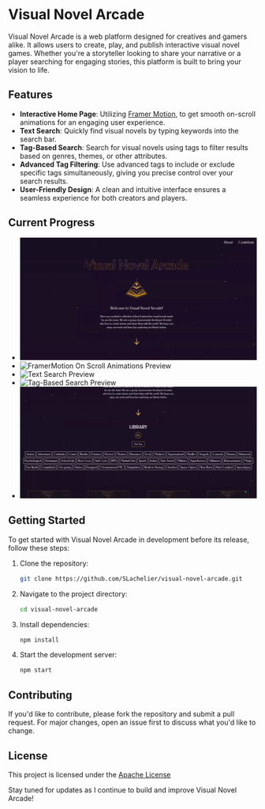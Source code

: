 # Visual Novel Arcade

Visual Novel Arcade is a web platform designed for creatives and gamers alike. It allows users to create, play, and publish interactive visual novel games. Whether you're a storyteller looking to share your narrative or a player searching for engaging stories, this platform is built to bring your vision to life.

## Features

- **Interactive Home Page**: Utilizing [Framer Motion](https://www.framer.com/motion/), to get smooth on-scroll animations for an engaging user experience.
- **Text Search**: Quickly find visual novels by typing keywords into the search bar.
- **Tag-Based Search**: Search for visual novels using tags to filter results based on genres, themes, or other attributes.
- **Advanced Tag Filtering**: Use advanced tags to include or exclude specific tags simultaneously, giving you precise control over your search results.
- **User-Friendly Design**: A clean and intuitive interface ensures a seamless experience for both creators and players.

## Current Progress

- ![Animated Home Page Preview](https://raw.githubusercontent.com/SLachelier/visual-novel-arcade/main/public/homepage.gif)
- ![FramerMotion On Scroll Animations Preview](https://raw.githubusercontent.com/SLachelier/visual-novel-arcade/main/public/scroll-anim.gif)
- ![Text Search Preview](https://raw.githubusercontent.com/SLachelier/visual-novel-arcade/main/public/text-search.gif)
- ![Tag-Based Search Preview](https://raw.githubusercontent.com/SLachelier/visual-novel-arcade/main/public/tag-toggling.gif)
- ![Advanced Tag Filtering Preview](https://raw.githubusercontent.com/SLachelier/visual-novel-arcade/main/public/tag-inclusion-exclusion.gif)

## Getting Started

To get started with Visual Novel Arcade in development before its release, follow these steps:

1. Clone the repository:

   ```bash
   git clone https://github.com/SLachelier/visual-novel-arcade.git
   ```

2. Navigate to the project directory:

   ```bash
   cd visual-novel-arcade
   ```

3. Install dependencies:

   ```bash
   npm install
   ```

4. Start the development server:

   ```bash
   npm start
   ```

## Contributing

If you'd like to contribute, please fork the repository and submit a pull request. For major changes, open an issue first to discuss what you'd like to change.

## License

This project is licensed under the [Apache License](LICENSE)

Stay tuned for updates as I continue to build and improve Visual Novel Arcade!
